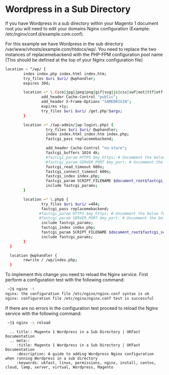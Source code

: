 # Wordpress in a Sub Directory

If you have Wordpress in a sub directory within your Magento 1 document root you will need to edit your domains Nginx configuration (Example: /etc/nginx/conf.d/example.com.conf). 

For this example we have Wordpress in the sub directory /var/www/vhosts/example.com/htdocs/wp/. You need to replace the two instances of replacemebackend with the PHP-FPM configuration pool name (This should be defined at the top of your Nginx configuration file) 

```bash
location ~ ^/wp/ {
        index index.php index.html index.htm;
        try_files $uri $uri/ @wphandler;
        expires 30d;

        location ~* \.(ico|jpg|jpeg|png|gif|svg|js|css|swf|eot|ttf|otf|woff|woff2)$ {
                add_header Cache-Control "public";
                add_header X-Frame-Options "SAMEORIGIN";
                expires +1y;
                try_files $uri $uri/ /get.php?$args;
        }

        location ~* /(wp-admin/|wp-login\.php) {
                  try_files $uri $uri/ @wphandler;
                  index index.html index.htm index.php;
                  fastcgi_pass replacemebackend;

                  add_header Cache-Control "no-store";
                  fastcgi_buffers 1024 4k;
                  #fastcgi_param HTTPS $my_https; # Uncomment the below for SSL offloading
                  #fastcgi_param SERVER_PORT $my_port; # Uncomment the below for SSL offloading
                  fastcgi_read_timeout 600s;
                  fastcgi_connect_timeout 600s;
                  fastcgi_index index.php;
                  fastcgi_param SCRIPT_FILENAME $document_root$fastcgi_script_name;
                  include fastcgi_params;
        }

        location ~* \.php$ {
                try_files $uri $uri/ =404;
                fastcgi_pass replacemebackend;
               #fastcgi_param HTTPS $my_https; # Uncomment the below for SSL offloading
               #fastcgi_param SERVER_PORT $my_port; # Uncomment the below for SSL offloading
                include fastcgi_params;
                fastcgi_index index.php;
                fastcgi_param SCRIPT_FILENAME $document_root$fastcgi_script_name;
                include fastcgi_params;
        }
  }

  location @wphandler {
        rewrite / /wp/index.php;
  }
```

To implement this change you need to reload the Nginx service. First perform a configuration test with the following command:

```bash
 ~]$ nginx -t
nginx: the configuration file /etc/nginx/nginx.conf syntax is ok
nginx: configuration file /etc/nginx/nginx.conf test is successful
```

If there are no errors in the configuration test proceed to reload the Nginx service with the following command:

```bash
 ~]$ nginx -s reload
```

```eval_rst
  .. title:: Magento 1 Wordpress in a Sub Directory | UKFast Documentation
  .. meta::
     :title: Magento 1 Wordpress in a Sub Directory | UKFast Documentation
     :description: A guide to adding Wordpress Nginx configuration when running Wordpress in a sub directory
     :keywords: ukfast, linux, permissions, nginx, install, centos, cloud, lamp, server, virtual, Wordpress, Magento
